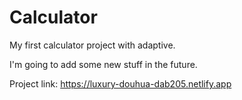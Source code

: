 # Calculator

My first calculator project with adaptive. 


I'm going to add some new stuff in the future.

Project link: https://luxury-douhua-dab205.netlify.app
